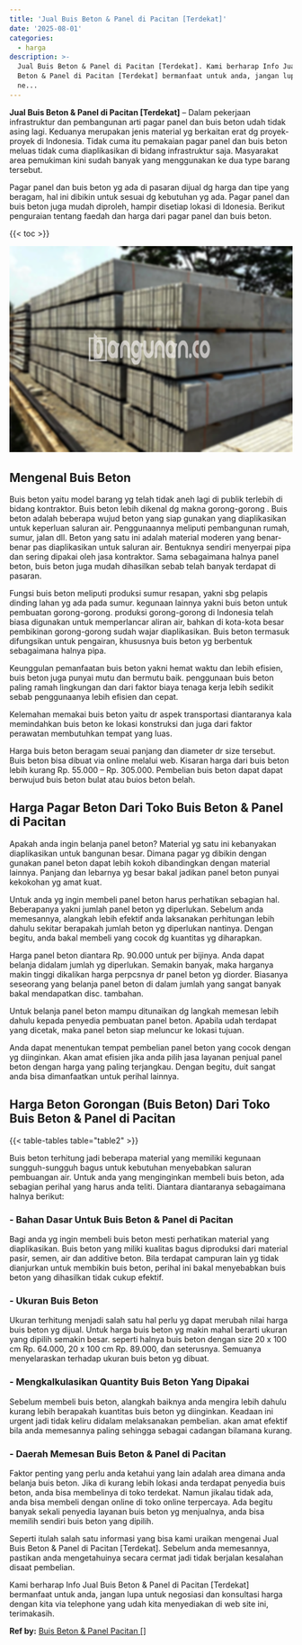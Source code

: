 ```yaml
---
title: 'Jual Buis Beton & Panel di Pacitan [Terdekat]'
date: '2025-08-01'
categories:
  - harga
description: >-
  Jual Buis Beton & Panel di Pacitan [Terdekat]. Kami berharap Info Jual Buis
  Beton & Panel di Pacitan [Terdekat] bermanfaat untuk anda, jangan lupa untuk
  ne...
---
```


**Jual Buis Beton & Panel di Pacitan \[Terdekat\]** – Dalam pekerjaan infrastruktur dan pembangunan arti pagar panel dan buis beton udah tidak asing lagi. Keduanya merupakan jenis material yg berkaitan erat dg proyek-proyek di Indonesia. Tidak cuma itu pemakaian pagar panel dan buis beton meluas tidak cuma diaplikasikan di bidang infrastruktur saja. Masyarakat area pemukiman kini sudah banyak yang menggunakan ke dua type barang tersebut.

Pagar panel dan buis beton yg ada di pasaran dijual dg harga dan tipe yang beragam, hal ini dibikin untuk sesuai dg kebutuhan yg ada. Pagar panel dan buis beton juga mudah diproleh, hampir disetiap lokasi di Idonesia. Berikut penguraian tentang faedah dan harga dari pagar panel dan buis beton.

{{< toc >}}

![](/images/jual-panel-buis-beton-murah-01.png)

## Mengenal Buis Beton

Buis beton yaitu model barang yg telah tidak aneh lagi di publik terlebih di bidang kontraktor. Buis beton lebih dikenal dg makna gorong-gorong . Buis beton adalah beberapa wujud beton yang siap gunakan yang diaplikasikan untuk keperluan saluran air. Penggunaannya meliputi pembangunan rumah, sumur, jalan dll. Beton yang satu ini adalah material moderen yang benar-benar pas diaplikasikan untuk saluran air. Bentuknya sendiri menyerpai pipa dan sering dipakai oleh jasa kontraktor. Sama sebagaimana halnya panel beton, buis beton juga mudah dihasilkan sebab telah banyak terdapat di pasaran.

Fungsi buis beton meliputi produksi sumur resapan, yakni sbg pelapis dinding lahan yg ada pada sumur. kegunaan lainnya yakni buis beton untuk pembuatan gorong-gorong. produksi gorong-gorong di Indonesia telah biasa digunakan untuk memperlancar aliran air, bahkan di kota-kota besar pembikinan gorong-gorong sudah wajar diaplikasikan. Buis beton termasuk difungsikan untuk pengairan, khususnya buis beton yg berbentuk sebagaimana halnya pipa.

Keunggulan pemanfaatan buis beton yakni hemat waktu dan lebih efisien, buis beton juga punyai mutu dan bermutu baik. penggunaan buis beton paling ramah lingkungan dan dari faktor biaya tenaga kerja lebih sedikit sebab penggunaanya lebih efisien dan cepat.

Kelemahan memakai buis beton yaitu dr aspek transportasi diantaranya kala memindahkan buis beton ke lokasi konstruksi dan juga dari faktor perawatan membutuhkan tempat yang luas.

Harga buis beton beragam seuai panjang dan diameter dr size tersebut. Buis beton bisa dibuat via online melalui web. Kisaran harga dari buis beton lebih kurang Rp. 55.000 – Rp. 305.000. Pembelian buis beton dapat dapat berwujud buis beton bulat atau buios beton belah.

## Harga Pagar Beton Dari Toko Buis Beton & Panel di Pacitan

Apakah anda ingin belanja panel beton? Material yg satu ini kebanyakan diaplikasikan untuk bangunan besar. Dimana pagar yg dibikin dengan gunakan panel beton dapat lebih kokoh dibandingkan dengan material lainnya. Panjang dan lebarnya yg besar bakal jadikan panel beton punyai kekokohan yg amat kuat.

Untuk anda yg ingin membeli panel beton harus perhatikan sebagian hal. Beberapanya yakni jumlah panel beton yg diperlukan. Sebelum anda memesannya, alangkah lebih efektif anda laksanakan perhitungan lebih dahulu sekitar berapakah jumlah beton yg diperlukan nantinya. Dengan begitu, anda bakal membeli yang cocok dg kuantitas yg diharapkan.

Harga panel beton diantara Rp. 90.000 untuk per bijinya. Anda dapat belanja didalam jumlah yg diperlukan. Semakin banyak, maka harganya makin tinggi dikalikan harga perpcsnya dr panel beton yg diorder. Biasanya seseorang yang belanja panel beton di dalam jumlah yang sangat banyak bakal mendapatkan disc. tambahan.

Untuk belanja panel beton mampu ditunaikan dg langkah memesan lebih dahulu kepada penyedia pembuatan panel beton. Apabila udah terdapat yang dicetak, maka panel beton siap meluncur ke lokasi tujuan.

Anda dapat menentukan tempat pembelian panel beton yang cocok dengan yg diinginkan. Akan amat efisien jika anda pilih jasa layanan penjual panel beton dengan harga yang paling terjangkau. Dengan begitu, duit sangat anda bisa dimanfaatkan untuk perihal lainnya.

## Harga Beton Gorongan (Buis Beton) Dari Toko Buis Beton & Panel di Pacitan

{{< table-tables table="table2" >}}

Buis beton terhitung jadi beberapa material yang memiliki kegunaan sungguh-sungguh bagus untuk kebutuhan menyebabkan saluran pembuangan air. Untuk anda yang menginginkan membeli buis beton, ada sebagian perihal yang harus anda teliti. Diantara diantaranya sebagaimana halnya berikut:

### \- Bahan Dasar Untuk Buis Beton & Panel di Pacitan

Bagi anda yg ingin membeli buis beton mesti perhatikan material yang diaplikasikan. Buis beton yang miliki kualitas bagus diproduksi dari material pasir, semen, air dan additive beton. Bila terdapat campuran lain yg tidak dianjurkan untuk membikin buis beton, perihal ini bakal menyebabkan buis beton yang dihasilkan tidak cukup efektif.

### \- Ukuran Buis Beton

Ukuran terhitung menjadi salah satu hal perlu yg dapat merubah nilai harga buis beton yg dijual. Untuk harga buis beton yg makin mahal berarti ukuran yang dipilih semakin besar. seperti halnya buis beton dengan size 20 x 100 cm Rp. 64.000, 20 x 100 cm Rp. 89.000, dan seterusnya. Semuanya menyelaraskan terhadap ukuran buis beton yg dibuat.

### \- Mengkalkulasikan Quantity Buis Beton Yang Dipakai

Sebelum membeli buis beton, alangkah baiknya anda mengira lebih dahulu kurang lebih berapakah kuantitas buis beton yg diinginkan. Keadaan ini urgent jadi tidak keliru didalam melaksanakan pembelian. akan amat efektif bila anda memesannya paling sehingga sebagai cadangan bilamana kurang.

### \- Daerah Memesan Buis Beton & Panel di Pacitan

Faktor penting yang perlu anda ketahui yang lain adalah area dimana anda belanja buis beton. Jika di kurang lebih lokasi anda terdapat penyedia buis beton, anda bisa membelinya di toko terdekat. Namun jikalau tidak ada, anda bisa membeli dengan online di toko online terpercaya. Ada begitu banyak sekali penyedia layanan buis beton yg menjualnya, anda bisa memilih sendiri buis beton yang dipilih.

Seperti itulah salah satu informasi yang bisa kami uraikan mengenai Jual Buis Beton & Panel di Pacitan \[Terdekat\]. Sebelum anda memesannya, pastikan anda mengetahuinya secara cermat jadi tidak berjalan kesalahan disaat pembelian.

Kami berharap Info Jual Buis Beton & Panel di Pacitan \[Terdekat\] bermanfaat untuk anda, jangan lupa untuk negosiasi dan konsultasi harga dengan kita via telephone yang udah kita menyediakan di web site ini, terimakasih.

**Ref by:** [Buis Beton & Panel Pacitan []](https://id.wikipedia.org/wiki/Buis)
